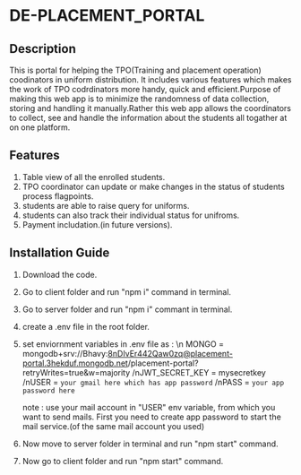 # DE-PLACEMENT_PORTAL
## Description
This is portal for helping the TPO(Training and placement operation) coodinators in uniform distribution. It includes various features which makes the work of TPO codrdinators more handy, quick and efficient.Purpose of making this web app is to minimize the randomness of data collection, storing and handling it manually.Rather this web app allows the coordinators to collect, see and handle the information about the students all togather at on one platform.

## Features
1. Table view of all the enrolled students.
2. TPO coordinator can update or make changes in the status of students process flagpoints.
3. students are able to raise query for uniforms.
4. students can also track their individual status for unifroms.
5. Payment includation.(in future versions).

## Installation Guide
1. Download the code.
2. Go to client folder and run "npm i" command in terminal.
3. Go to server folder and run "npm i" commant in terminal.
4. create a .env file in the root folder.
5. set enviornment variables in .env file as : \n
   MONGO = mongodb+srv://Bhavy:8nDIvEr442Qaw0zq@placement-portal.3hekduf.mongodb.net/placement-portal?retryWrites=true&w=majority
   /nJWT_SECRET_KEY = mysecretkey
   /nUSER = `your gmail here which has app password`
   /nPASS = `your app password here`

   note : use your mail account in "USER" env variable, from which you want to send mails.
           First you need to create app password to start the mail service.(of the same mail account you used)
6. Now move to server folder in terminal and run "npm start" command.
7. Now go to client folder and run "npm start" command.
